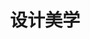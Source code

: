 ---
pageName: examination
title: 设计美学
period: 2018年04月
courseID: "04026"
description: 注意事项：<br />1. 本试卷分为两部分，第一部分为选择题，第二部分为非选择题。<br />2. 应考者必须按试题顺序在答题卡指定位置上作答，答在试卷上无效。<br />3. 涂写部分、画图部分必须使用2B铅笔，书写部分必须使用黑色字迹签字笔。
sections:
  - title: 选择题
    topics:
      - title: 单项选择题：本大题共 20 小题，每小题 1 分，共 20 分。在每小题列出的备选项中只有一项是最符合题目要求的，请将其选出。
        questions:
          - title: 荷兰“风格派”的核心人物是
            type: radio
            options:
              - answer: 柏拉图
                isTrue: false
              - answer: 蒙德里安
                isTrue: true
              - answer: 亚里士多德
                isTrue: false
              - answer: 毕达哥拉斯
                isTrue: false
          - title: 德国“电动汽车之父”是
            type: radio
            options:
              - answer: 艾尔·利兹斯基
                isTrue: false
              - answer: 弗兰克·皮克
                isTrue: false
              - answer: 拉斯金
                isTrue: false
              - answer: 斐迪南·保时捷
                isTrue: true
          - title: 1926 年包豪斯的校名里增加了一个副标题即
            type: radio
            options:
              - answer: 设计学院
                isTrue: true
              - answer: 艺术学院
                isTrue: false
              - answer: 设计院
                isTrue: false
              - answer: 美术学院
                isTrue: false
          - title: 最早提出后现代主义概念的是美国建筑家罗伯特、文丘里，并提出
            type: radio
            options:
              - answer: “少则厌烦”的观念
                isTrue: true
              - answer: “少则多”的观念
                isTrue: false
              - answer: “多则厌烦”的观念
                isTrue: false
              - answer: “多则少”的观念
                isTrue: false
          - title: 被报界惊呼为世界上最有意义、最美丽的博物馆是
            type: radio
            options:
              - answer: 向日葵博物馆
                isTrue: false
              - answer: 英国国家博物馆
                isTrue: false
              - answer: 古根海姆博物馆
                isTrue: true
              - answer: 大地艺术博物馆
                isTrue: false
          - title: 欧洲设计体系的主要特征是
            type: radio
            options:
              - answer: 形式主义
                isTrue: false
              - answer: 精神主义
                isTrue: false
              - answer: 样式主义
                isTrue: false
              - answer: 功能主义
                isTrue: true
          - title: 文艺复兴运动吹响了哪国现代科技革命号角？
            type: radio
            options:
              - answer: 德国
                isTrue: false
              - answer: 英国
                isTrue: false
              - answer: 美国
                isTrue: false
              - answer: 意大利
                isTrue: true
          - title: 1750 年《美学》一书的作者是
            type: radio
            options:
              - answer: 鲍姆伽通
                isTrue: true
              - answer: 马克思
                isTrue: false
              - answer: 阿尔文·托夫勒
                isTrue: false
              - answer: 里特维德
                isTrue: false
          - title: 海报《红楔子攻打白色》的设计者是
            type: radio
            options:
              - answer: 诺伊
                isTrue: false
              - answer: 略特
                isTrue: false
              - answer: 奥里斯
                isTrue: false
              - answer: 艾尔·利兹斯基
                isTrue: true
          - title: 流线型设计产品外形主要形式是
            type: radio
            options:
              - answer: 直线
                isTrue: false
              - answer: 圆滑流畅
                isTrue: true
              - answer: 斜线
                isTrue: false
              - answer: 波浪线
                isTrue: false
          - title: 1927 年为巴塞罗那大展德国馆设计“巴塞罗那椅”的作者是
            type: radio
            options:
              - answer: 米斯·凡·德·罗
                isTrue: true
              - answer: 布尔达里
                isTrue: false
              - answer: 德里达
                isTrue: false
              - answer: 里内拉
                isTrue: false
          - title: 中国现代设计教育的萌发点是
            type: radio
            options:
              - answer: 洋务运动
                isTrue: true
              - answer: 工人运动
                isTrue: false
              - answer: 农名起义
                isTrue: false
              - answer: 戊戌变法
                isTrue: false
          - title: 波普艺术最早诞生在
            type: radio
            options:
              - answer: 德国
                isTrue: false
              - answer: 英国
                isTrue: true
              - answer: 美国
                isTrue: false
              - answer: 意大利
                isTrue: false
          - title: 对现代设计影响最大的现代艺术家是
            type: radio
            options:
              - answer: 毕加索
                isTrue: true
              - answer: 金兹堡
                isTrue: false
              - answer: 弗兰克·盖里
                isTrue: false
              - answer: 普里兹克
                isTrue: false
          - title: 最早实行工业设计师登记制度的国家是
            type: radio
            options:
              - answer: 德国
                isTrue: false
              - answer: 英国
                isTrue: true
              - answer: 美国
                isTrue: false
              - answer: 意大利
                isTrue: false
          - title: 1930 年迈耶因为什么问题使得他不得不辞职离开包豪斯
            type: radio
            options:
              - answer: 艺术欣赏
                isTrue: false
              - answer: 设计能力
                isTrue: false
              - answer: 个人能力
                isTrue: false
              - answer: 政治立场
                isTrue: true
          - title: 20 世纪 90 年代人类开始进入一个新的时代的是
            type: radio
            options:
              - answer: 艺术设计时代
                isTrue: false
              - answer: 信息化社会时代
                isTrue: true
              - answer: 社会发展时代
                isTrue: false
              - answer: 时尚时代
                isTrue: false
          - title: 20 世纪 80 年代中期我国学界掀起了一场全国性的工业设计即
            type: radio
            options:
              - answer: “认识运动”
                isTrue: true
              - answer: “工人运动”
                isTrue: false
              - answer: “设计运动”
                isTrue: false
              - answer: “艺术运动”
                isTrue: false
          - title: 获得“意大利学院艺术奖”巴黎建筑学院金奖的是
            type: radio
            options:
              - answer: 杜斯伯格
                isTrue: false
              - answer: 逻顺德斯
                isTrue: false
              - answer: 庞蒂
                isTrue: true
              - answer: 希伯斯利
                isTrue: false
          - title: 反“有计划的商品废止制”代表人物是
            type: radio
            options:
              - answer: 德尔谩夫
                isTrue: false
              - answer: 埃德加·考夫曼
                isTrue: true
              - answer: 希达达尔
                isTrue: false
              - answer: 马克斯·比尔
                isTrue: false
  - title: 非选择题
    topics:
      - title: 名词解释题：本大题共 5 小题，每小题 4 分，共 20 分。
        questions:
          - title: 整体性设计
            type: textarea
            answer: 就是设计并不仅只是对某一件产品进行设计，而是包括生产企业的品牌形象的树立和推广设计、系列产品设计、包装设计、营销策划设计以及相关环境设计等内容。
          - title: 现代设计
            type: textarea
            answer: 是现代工业生产条件下的产物，是解决艺术、功能和机器生产的之间的冲突的手段，它是在现代工业批量化生产的条件下，把产品的功能性、造型的审美性和使用的舒适性有机、和谐地统一起来的设计。
          - title: 高技派风格
            type: textarea
            answer: 是把当代科技特色当作设计元素并用夸张的形式来表现，把科技中的技术结构成分提炼出来，追求工业材料和加工技术的运用，用夸张的手法形成一种视觉冲击效果。
          - title: 风格派
            type: textarea
            answer: 是一群拥有相似美学观念的艺术家们在 1917 年到 1931 年间以荷兰为中心的一场从立体主义走向完全抽象的国际艺术运动。它得名于艺术家们经常用于交流彼此思想的一本创刊于 1917 年名为《风格》的导览杂志。
          - title: 大地艺术
            type: textarea
            answer: 出现于 20 世纪 60 年代末、70年代初，一些具有探索精神的雕塑家放弃传统的传作材料与艺术作品的永久性，走出画廊、美术馆，选择到自然中去创作自己的作品。
      - title: 简答题：本大题共 4 小题，每小题 5 分，共 20 分。
        questions:
          - title: 简述青蛙公司建设性的后现代设计观。
            type: textarea
            answer: （1）青蛙设计公司的“形式追随激情”设计哲学，直接挑战其前辈所倡导的“形式服从功能”的现代设计原则。（2 分）<br />（2）青蛙的设计原则是跨越技术与美学的界限，以文化、激情和实用性来定义产品。（1 分）<br />（3）青蛙的设计也不再像以往那样常常以设计和创造一种新生活方式来强加于消费者，它更多关注于延续或提升消费者对某种生活方式原有的舒适、美好的感觉。（2 分）
          - title: 简述乌尔姆设计学院的精神。
            type: textarea
            answer: （1）在设计思想方面，确立以理性和社会性优先为原则，反对为美和造型而去设计物品。（2 分）<br />（2）在教学方面，乌尔姆确立的理性和社会性优先的原则是通过相关的课程得到实现的。（1 分）<br />（3）在视觉传达设计专业，教育的目的是解决大众传播领域中视觉方面的造型任务。<br />（4）乌尔姆设计学院的设计教育是一种现代性、开放性的教育，它为现代设计教育建立一个坐标。（2 分）
          - title: 简述设计的两种表现形态。
            type: textarea
            answer: 在一些情况下，它只是生产过程的内部因素，没有从生产中脱离出来，（2 分）产品的原型保留在生产者的头脑中，生产者也就是设计者。（1 分）<br />在另一些情况下，设计是独立的活动，生产者根据设计师预先设计的图纸进行加工。（2 分）
          - title: 简述北欧现代设计的特征。
            type: textarea
            answer: 北欧国家包括芬兰、丹麦、瑞典、挪威、冰岛五国，人主地理相对独立，具有与欧洲其他国家不同的设计传统，形成了设计上以功能为第一要素的功能主义思想，注重现代与传统、机械化与手工艺、理性主义与人情味的巧妙结合，（2 分）风格简朴、典雅、明快，合理运用自然材料并突出材料自身特点，注重形式与功能的统一，（2 分）既强调产品的高度理性主义的实用性，又在其设计中注入丰富的人文内涵和温情脉脉的情调。
      - title: 案例分析题：本大题共 2 小题，每小题 8 分，共 16 分。
        questions:
          - title: 试分析“莫里斯田园风格”的美学思想。
            type: textarea
            answer: 莫里斯是生活在英国 19 世纪后半期杰出的艺术设计家、手工艺人，画家和空想社会主义者，在设计中主张从自然植物纹样中吸取素材和营养，主张设计风格的整体性、统一性。他亲自设计壁挂、地毯、壁纸等，（3 分）常用的纹样是缠绕的植物枝蔓与花叶，（1 分）自然气息浓厚，图案优雅、恬静，极富生机和装饰美感，（2 分）他那布满花卉和果实，有时加上几只小鸟，并用弯曲的枝条和叶子串联起来的图案和设计品，成为许多博物馆的藏品。（2 分）
          - title: 试分析法国“蓬皮杜国家艺术与文化中心”的设计观念。
            type: textarea
            answer: 1977 年由英国建筑师理查德·罗杰斯和意大利建筑师伦佐·皮亚若设计，（2 分）与一般建筑不同的是，它的钢柱、钢梁、桁架、拉杆等结构构件都裸露在建筑物的表面，甚至货运电梯、电缆、上下水管道等也置于临街立面上，（2 分）绿色的供水管，黄色的电气设备管，红色的交通设备管，蓝色的空调设备管，交错排列，（2 分）一目了然，从而体现出现代建筑应该是利用现代技术手段造成的一种框架、一种装置或一个容器，让人们在其中灵活方便地进行各种活动。（2 分）
      - title: 论述题：本大题共 2 小题，每小题 12 分，共 24 分。
        questions:
          - title: 试述包豪斯设计学院与乌尔姆设计学院的异同。
            type: textarea
            answer: 相同点：都是短暂的发展历程，学院都受到了各界名流的关注。作用都不仅仅是德国现代设计的重要中心，同时对世界设计也起到推动作用。（3 分）<br />不同点：<br />（1）包豪斯建筑学派的设计强调简约朴素风格，促进了国际建筑风格的形成。包豪斯设计学院课程将艺术设计理论与实践相结合，在车间进行土木、编织、金工、制陶和印刷方面的训练。（2 分）这样训练的目的，是希望培养学生创造美观兼实用的作品的能力，以便能够从事大规模生产。（1 分）<br />（2）乌尔姆历史便展现了冷战时期更广泛的美学与政治、功能主义与自由主义之间的关系。此外，拟定的乌尔姆教师名单也迅速将名不见经传的乌尔姆推到国际民主政治和文化的前沿。乌尔姆学院的酝酿过程要比包豪斯长得多。（3 分）
          - title: 试述当代商业设计恶俗美学的批判
            type: textarea
            answer: （1）制造虚假需求的批判，在商业设计中，无论在符号系统中还是象征逻辑中，产品都彻底地与某种世纪的需求或功能失去了联系，产品的内涵变成了可以随心所欲替换的东西。（3 分）<br />（2）追求畸趣的批判，商业设计无时无刻都在为消费者设计着一面美的谎言的镜子，让消费着在各种美丽而虚幻的映像中，得到一种吸毒式的快感。（2 分）<br />（3）渲染性趣的批判，性趣是人类一种正常的而又需要保持私密性的本能需求，在商业设计中却被刻意地运用，作为企业吸引大众眼球、广告营销的策略。（2 分）<br />（4）过度设计的批判，在大众文化的土壤中，在追求利益最大化的目标的驱动下，商业设计把人们的衣食住行等日常生活形态设计成显露个体文化身份和社会地位的重要标志。
---
